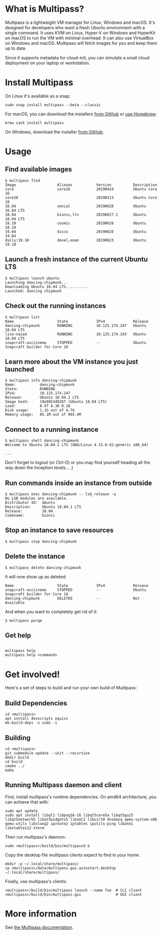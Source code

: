 # What is Multipass?

Multipass is a lightweight VM manager for Linux, Windows and macOS. It's designed
for developers who want a fresh Ubuntu environment with a single command. It uses
KVM on Linux, Hyper-V on Windows and HyperKit on macOS to run the VM with minimal
overhead. It can also use VirtualBox on Windows and macOS.
Multipass will fetch images for you and keep them up to date.

Since it supports metadata for cloud-init, you can simulate a small cloud
deployment on your laptop or workstation.

# Install Multipass

On Linux it's available as a snap:

```
sudo snap install multipass --beta --classic
```

For macOS, you can download the installers [from GitHub](https://github.com/CanonicalLtd/multipass/releases) or [use Homebrew](https://github.com/Homebrew/brew):

```
brew cask install multipass
```

On Windows, download the installer [from GitHub](https://github.com/CanonicalLtd/multipass/releases).

# Usage

## Find available images
```
$ multipass find
Image                   Aliases           Version          Description
core                    core16            20190424         Ubuntu Core 16
core18                                    20190213         Ubuntu Core 18
16.04                   xenial            20190628         Ubuntu 16.04 LTS
18.04                   bionic,lts        20190627.1       Ubuntu 18.04 LTS
18.10                   cosmic            20190628         Ubuntu 18.10
19.04                   disco             20190628         Ubuntu 19.04
daily:19.10             devel,eoan        20190623         Ubuntu 19.10
```

## Launch a fresh instance of the current Ubuntu LTS
```
$ multipass launch ubuntu
Launching dancing-chipmunk...
Downloading Ubuntu 18.04 LTS..........
Launched: dancing chipmunk
```

## Check out the running instances
```
$ multipass list
Name                    State             IPv4             Release
dancing-chipmunk        RUNNING           10.125.174.247   Ubuntu 18.04 LTS
live-naiad              RUNNING           10.125.174.243   Ubuntu 18.04 LTS
snapcraft-asciinema     STOPPED           --               Ubuntu Snapcraft builder for Core 18
```

## Learn more about the VM instance you just launched
```
$ multipass info dancing-chipmunk
Name:           dancing-chipmunk
State:          RUNNING
IPv4:           10.125.174.247
Release:        Ubuntu 18.04.1 LTS
Image hash:     19e9853d8267 (Ubuntu 18.04 LTS)
Load:           0.97 0.30 0.10
Disk usage:     1.1G out of 4.7G
Memory usage:   85.1M out of 985.4M
```

## Connect to a running instance

```
$ multipass shell dancing-chipmunk
Welcome to Ubuntu 18.04.1 LTS (GNU/Linux 4.15.0-42-generic x86_64)

...
```

Don't forget to logout (or Ctrl-D) or you may find yourself heading all the
way down the Inception levels... ;)

## Run commands inside an instance from outside

```
$ multipass exec dancing-chipmunk -- lsb_release -a
No LSB modules are available.
Distributor ID:  Ubuntu
Description:     Ubuntu 18.04.1 LTS
Release:         18.04
Codename:        bionic
```

## Stop an instance to save resources
```
$ multipass stop dancing-chipmunk
```

## Delete the instance
```
$ multipass delete dancing-chipmunk
```

It will now show up as deleted:
```$ multipass list
Name                    State             IPv4             Release
snapcraft-asciinema     STOPPED           --               Ubuntu Snapcraft builder for Core 18
dancing-chipmunk        DELETED           --               Not Available
```

And when you want to completely get rid of it:

```
$ multipass purge
```

## Get help
```

multipass help
multipass help <command>
```

# Get involved!

Here's a set of steps to build and run your own build of Multipass:

## Build Dependencies

```
cd <multipass>
apt install devscripts equivs
mk-build-deps -s sudo -i
```

## Building

```
cd <multipass>
git submodule update --init --recursive
mkdir build
cd build
cmake ../
make
```

## Running Multipass daemon and client

First, install multipass's runtime dependencies. On amd64 architecture, you can achieve that with:

```console
sudo apt update
sudo apt install libgl1 libpng16-16 libqt5core5a libqt5gui5 libqt5network5 libqt5widgets5 libxml2 libvirt0 dnsmasq qemu-system-x86 qemu-utils libslang2 iproute2 iptables iputils-ping libatm1 libxtables12 xterm
```

Then run multipass's daemon:
```console
sudo <multipass>/build/bin/multipassd &
```

Copy the desktop file multipass clients expect to find in your home:

```console
mkdir -p ~/.local/share/multipass/
cp <multipass>/data/multipass.gui.autostart.desktop ~/.local/share/multipass/
```

Finally, use multipass's clients:

```
<multipass>/build/bin/multipass launch --name foo  # CLI client
<multipass>/build/bin/multipass.gui                # GUI client
```

# More information

See [the Multipass documentation](https://discourse.ubuntu.com/c/multipass/doc).
